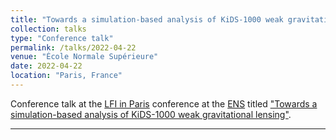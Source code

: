 ```yaml
---
title: "Towards a simulation-based analysis of KiDS-1000 weak gravitational lensing"
collection: talks
type: "Conference talk"
permalink: /talks/2022-04-22
venue: "École Normale Supérieure"
date: 2022-04-22
location: "Paris, France"
---
```


Conference talk at the [LFI in Paris](https://indico.in2p3.fr/e/LFIParis) conference at the [ENS](https://www.ens.psl.eu/) titled ["Towards a simulation-based analysis of KiDS-1000 weak gravitational lensing"](../files/2022-04-22_sbi_analysis_paris.pdf).

---
